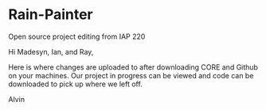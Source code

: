 # Rain-Painter
Open source project editing from IAP 220 

Hi Madesyn, Ian, and Ray,

   Here is where changes are uploaded to after downloading CORE and Github on your machines.  Our project in progress can be viewed and code can be downloaded to pick up where we left off.
   
   Alvin
